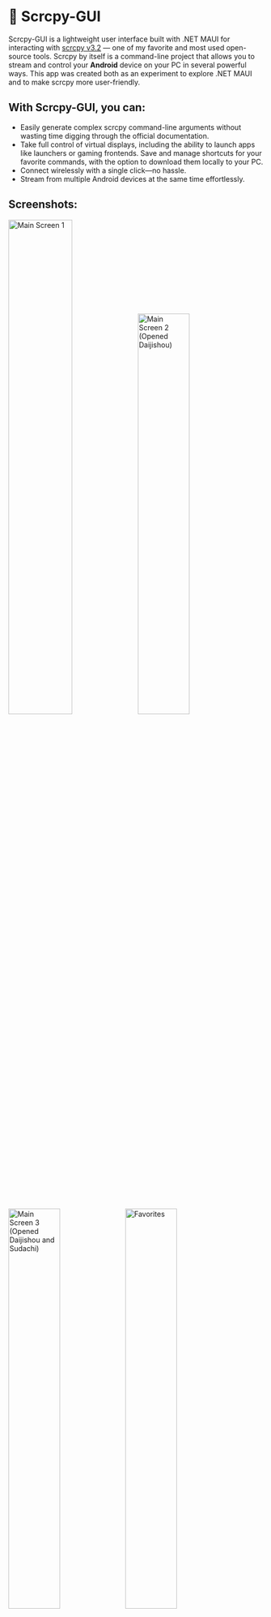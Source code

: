 # 📱 Scrcpy-GUI

Scrcpy-GUI is a lightweight user interface built with .NET MAUI for interacting with [scrcpy v3.2](https://github.com/Genymobile/scrcpy) — one of my favorite and most used open-source tools. Scrcpy by itself is a command-line project that allows you to stream and control your **Android** device on your PC in several powerful ways. This app was created both as an experiment to explore .NET MAUI and to make scrcpy more user-friendly.

## With Scrcpy-GUI, you can:
- Easily generate complex scrcpy command-line arguments without wasting time digging through the official documentation.
- Take full control of virtual displays, including the ability to launch apps like launchers or gaming frontends.
Save and manage shortcuts for your favorite commands, with the option to download them locally to your PC.
- Connect wirelessly with a single click—no hassle.
- Stream from multiple Android devices at the same time effortlessly.

## Screenshots:
<img src="https://github.com/user-attachments/assets/96579965-39eb-431d-865b-bf0d0db4d130" alt="Main Screen 1" width="50%">
<img src="https://github.com/user-attachments/assets/81574934-1540-41a9-b192-aaeae2fbe59e" alt="Main Screen 2 (Opened Daijishou)" width="45%">
<img src="https://github.com/user-attachments/assets/5aaa3351-c1e7-4627-b8cb-e19eefe4fd94" alt="Main Screen 3 (Opened Daijishou and Sudachi)" width="45%">
<img src="https://github.com/user-attachments/assets/dbcc9186-c506-441b-bc3f-5cb37014455d" alt="Favorites" width="45%">
<img src="https://github.com/user-attachments/assets/5d331cae-69c6-4bf6-824b-5b067f428da1" alt="Resources" width="45%">
<img src="https://github.com/user-attachments/assets/ab46a4d3-dfb1-4e91-b1f3-d2d77e2fbec9" alt="Settings" width="45%">

# 🛠️ Installation Steps (for windows):</h2>

<p>You can also find the commands inside the application the Resources Tab.</p>

## 1. Install Scrcpy</ul>
  ```
  winget install --exact Genymobile.scrcpy
  ```
## 2. Install ADB</ul>
  ```
  winget install --exact "Android SDK Platform-Tools"
  ```
## 3. In your Android device enable USB Debugging from Developer Options</ul>
## 4. Download and run the latest [release](https://github.com/GeorgeEnglezos/Scrcpy-GUI/releases/latest) from my repo</ul>
